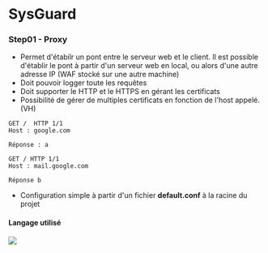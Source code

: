 # SysGuard

### Step01 - Proxy

- Permet d'étabilr un pont entre le serveur web et le client. Il est possible d'établir le pont à partir d'un serveur web en local, ou alors d'une autre adresse IP (WAF stocké sur une autre machine)
- Doit pouvoir logger toute les requêtes
- Doit supporter le HTTP et le HTTPS en gérant les certificats 
- Possibilité de gérer de multiples certificats en fonction de l'host appelé. (VH)

```
GET /  HTTP 1/1
Host : google.com

Réponse : a

GET / HTTP 1/1
Host : mail.google.com

Réponse b

```
- Configuration simple à partir d'un fichier **default.conf** à la racine du projet

#### Langage utilisé 
![](https://upload.wikimedia.org/wikipedia/commons/thumb/2/23/Go_Logo_Aqua.svg/1200px-Go_Logo_Aqua.svg.png)

